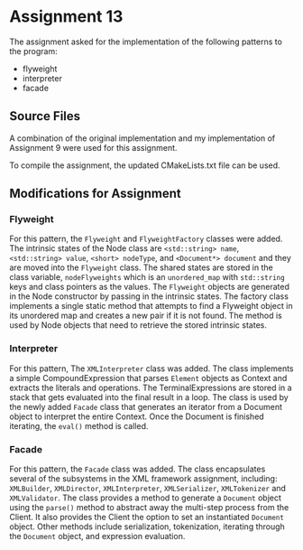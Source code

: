 # Assignment 13

The assignment asked for the implementation of the following patterns to the program:

- flyweight
- interpreter
- facade

## Source Files

A combination of the original implementation and my implementation of Assignment 9 were used for this assignment.

To compile the assignment, the updated CMakeLists.txt file can be used.

## Modifications for Assignment

### Flyweight

For this pattern, the `Flyweight` and `FlyweightFactory` classes were added. The intrinsic states of the Node class are `<std::string> name`, `<std::string> value`, `<short> nodeType`, and `<Document*> document` and they are moved into the `Flyweight` class. The shared states are stored in the class variable, `nodeFlyweights` which is an `unordered_map` with `std::string` keys and class pointers as the values. The `Flyweight` objects are generated in the Node constructor by passing in the intrinsic states. The factory class implements a single static method that attempts to find a Flyweight object in its unordered map and creates a new pair if it is not found. The method is used by Node objects that need to retrieve the stored intrinsic states.

### Interpreter

For this pattern, The `XMLInterpreter` class was added. The class implements a simple CompoundExpression that parses `Element` objects as Context and extracts the literals and operations. The TerminalExpressions are stored in a stack that gets evaluated into the final result in a loop. The class is used by the newly added `Facade` class that generates an iterator from a Document object to interpret the entire Context. Once the Document is finished iterating, the `eval()` method is called.

### Facade

For this pattern, the `Facade` class was added. The class encapsulates several of the subsystems in the XML framework assignment, including: `XMLBuilder`, `XMLDirector`, `XMLInterpreter`, `XMLSerializer`, `XMLTokenizer` and `XMLValidator`. The class provides a method to generate a `Document` object using the `parse()` method to abstract away the multi-step process from the Client. It also provides the Client the option to set an instantiated `Document` object. Other methods include serialization, tokenization, iterating through the `Document` object, and expression evaluation.
